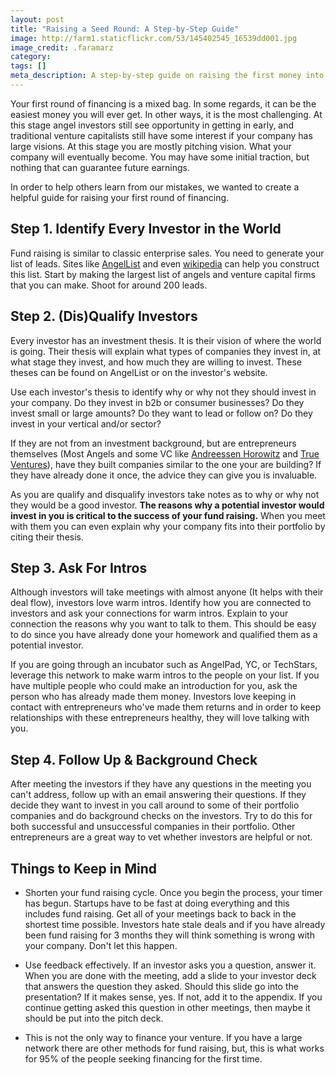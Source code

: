 ```yaml
---
layout: post
title: "Raising a Seed Round: A Step-by-Step Guide"
image: http://farm1.staticflickr.com/53/145402545_16539dd001.jpg
image_credit: .faramarz
category: 
tags: []
meta_description: A step-by-step guide on raising the first money into your startup.
---
```


Your first round of financing is a mixed bag. In some regards, it can be the easiest money you will ever get. In other ways, it is the most challenging. At this stage angel investors still see opportunity in getting in early, and traditional venture capitalists still have some interest if your company has large visions. At this stage you are mostly pitching vision. What your company will eventually become. You may have some initial traction, but nothing that can guarantee future earnings.

In order to help others learn from our mistakes, we wanted to create a helpful guide for raising your first round of financing.

## Step 1. Identify Every Investor in the World
Fund raising is similar to classic enterprise sales. You need to generate your list of leads. Sites like [AngelList](https://angel.co/) and even [wikipedia](http://en.wikipedia.org/wiki/List_of_venture_capital_firms) can help you construct this list. Start by making the largest list of angels and venture capital firms that you can make. Shoot for around 200 leads.

## Step 2. (Dis)Qualify Investors 
Every investor has an investment thesis. It is their vision of where the world is going. Their thesis will explain what types of companies they invest in, at what stage they invest, and how much they are willing to invest. These theses can be found on AngelList or on the investor's website.

Use each investor's thesis to identify why or why not they should invest in your company. Do they invest in b2b or consumer businesses? Do they invest small or large amounts? Do they want to lead or follow on? Do they invest in your vertical and/or sector?

If they are not from an investment background, but are entrepreneurs themselves (Most Angels and some VC like [Andreessen Horowitz](http://a16z.com/) and [True Ventures](http://www.trueventures.com/)), have they built companies similar to the one your are building? If they have already done it once, the advice they can give you is invaluable.

As you are qualify and disqualify investors take notes as to why or why not they would be a good investor. __The reasons why a potential investor would invest in you is critical to the success of your fund raising.__ When you meet with them you can even explain why your company fits into their portfolio by citing their thesis.

## Step 3. Ask For Intros
Although investors will take meetings with almost anyone (It helps with their deal flow), investors love warm intros. Identify how you are connected to investors and ask your connections for warm intros. Explain to your connection the reasons why you want to talk to them. This should be easy to do since you have already done your homework and qualified them as a potential investor. 

If you are going through an incubator such as AngelPad, YC, or TechStars, leverage this network to make warm intros to the people on your list. If you have multiple people who could make an introduction for you, ask the person who has already made them money. Investors love keeping in contact with entrepreneurs who've made them returns and in order to keep relationships with these entrepreneurs healthy, they will love talking with you.

## Step 4. Follow Up & Background Check
After meeting the investors if they have any questions in the meeting you can't address, follow up with an email answering their questions. If they decide they want to invest in you call around to some of their portfolio companies and do background checks on the investors. Try to do this for both successful and unsuccessful companies in their portfolio. Other entrepreneurs are a great way to vet whether investors are helpful or not.

## Things to Keep in Mind
- Shorten your fund raising cycle. Once you begin the process, your timer has begun. Startups have to be fast at doing everything and this includes fund raising. Get all of your meetings back to back in the shortest time possible. Investors hate stale deals and if you have already been fund raising for 3 months they will think something is wrong with your company. Don't let this happen.

- Use feedback effectively. If an investor asks you a question, answer it. When you are done with the meeting, add a slide to your investor deck that answers the question they asked. Should this slide go into the presentation? If it makes sense, yes. If not, add it to the appendix. If you continue getting asked this question in other meetings, then maybe it should be put into the pitch deck.

- This is not the only way to finance your venture. If you have a large network there are other methods for fund raising, but, this is what works for 95% of the people seeking financing for the first time.

